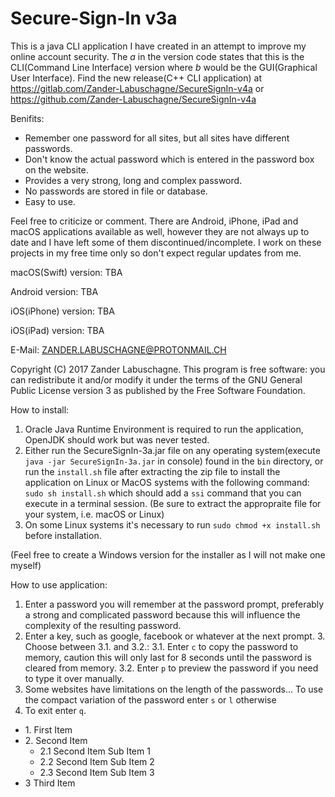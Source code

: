 # Secure-Sign-In v3a
This is a java CLI application I have created in an attempt to improve my online account security. The _a_ in the version code states that this is the CLI(Command Line Interface) version where _b_ would be the GUI(Graphical User Interface). Find the new release(C++ CLI application) at https://gitlab.com/Zander-Labuschagne/SecureSignIn-v4a or https://github.com/Zander-Labuschagne/SecureSignIn-v4a

Benifits:
  - Remember one password for all sites, but all sites have different passwords.
  - Don't know the actual password which is entered in the password box on the website.
  - Provides a very strong, long and complex password.
  - No passwords are stored in file or database.
  - Easy to use.
  
Feel free to criticize or comment.
There are Android, iPhone, iPad and macOS applications available as well, however they are not always up to date and I have left some of them discontinued/incomplete. I work on these projects in my free time only so don't expect regular updates from me.

macOS(Swift) version: TBA

Android version: TBA

iOS(iPhone) version: TBA

iOS(iPad) version: TBA

E-Mail: ZANDER.LABUSCHAGNE@PROTONMAIL.CH

Copyright (C) 2017 Zander Labuschagne. This program is free software: you can redistribute it and/or modify it under the terms of the GNU General Public License version 3 as published by the Free Software Foundation.

How to install:
  1. Oracle Java Runtime Environment is required to run the application, OpenJDK should work but was never tested.
  2. Either run the SecureSignIn-3a.jar file on any operating system(execute ``java -jar SecureSignIn-3a.jar`` in console) found in the ``bin`` directory, or run the ``install.sh`` file after extracting the zip file to install the application on Linux or MacOS systems with the following command: ``sudo sh install.sh`` which should add a ``ssi`` command that you can execute in a terminal session.  (Be sure to extract the appropraite file for your system, i.e. macOS or Linux)
  3. On some Linux systems it's necessary to run ``sudo chmod +x install.sh`` before installation.
  
  (Feel free to create a Windows version for the installer as I will not make one myself)

How to use application:
1. Enter a password you will remember at the password prompt, preferably a strong and complicated password because this will influence the complexity of the resulting password.
2. Enter a key, such as google, facebook or whatever at the next prompt.
3\. Choose between 3.1. and 3.2.:
    3.1\. Enter ``c`` to copy the password to memory, caution this will only last for 8 seconds until the password is cleared from memory.
    3.2\. Enter ``p`` to preview the password if you need to type it over manually.
4. Some websites have limitations on the length of the passwords... To use the compact variation of the password enter ``s`` or ``l`` otherwise
5. To exit enter ``q``.

<ul>
  <li>1. First Item</li>
  <li>2. Second Item
    <ul>
    <li>2.1 Second Item Sub Item 1 </li>
    <li>2.2 Second Item Sub Item 2</li>
    <li>2.3 Second Item Sub Item 3</li>
    </ul>
  </li>
  <li>3 Third Item </li>
</ul>